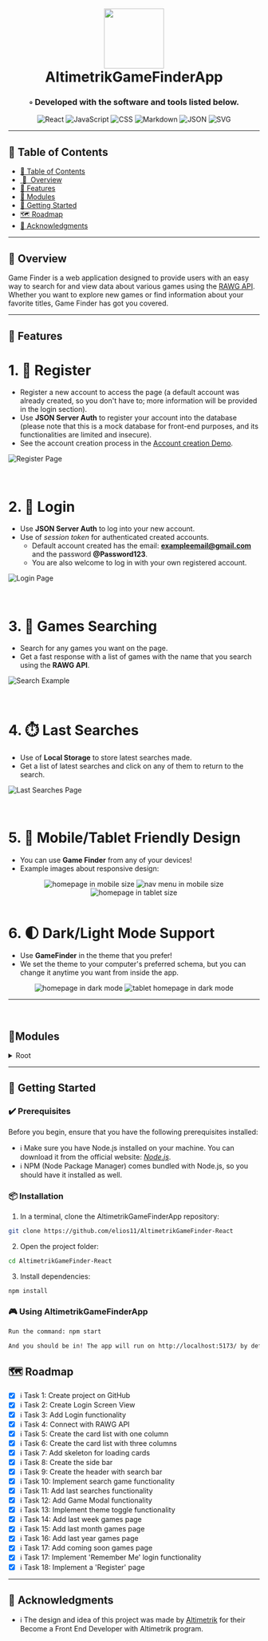 <div align="center">
<h1 align="center">
<img src="./src/assets/brand/single-logo-dark.svg" width="120" />
<br>AltimetrikGameFinderApp
</h1>
<h3>◦ Developed with the software and tools listed below.</h3>

<p align="center">
<img src="https://img.shields.io/badge/React-61DAFB.svg?style&logo=React&logoColor=white" alt="React" />
<img src="https://img.shields.io/badge/JavaScript-F7DF1E.svg?style&logo=JavaScript&logoColor=black" alt="JavaScript" />
<img src="https://img.shields.io/badge/CSS-1572B6.svg?style&logo=CSS3&logoColor=white" alt="CSS" />
<img src="https://img.shields.io/badge/Markdown-000000.svg?style&logo=Markdown&logoColor=white" alt="Markdown" />
<img src="https://img.shields.io/badge/JSON-000000.svg?style&logo=JSON&logoColor=white" alt="JSON" />
<img src="https://img.shields.io/badge/SVG-FFB13B.svg?style&logo=SVG&logoColor=black" alt="SVG" />
</p>
</div>

---

## 📒 Table of Contents

-   [📒 Table of Contents](#-table-of-contents)
-   [&nbsp;📍&nbsp; Overview](#-overview)
-   [🔧 Features](#-features)
-   [🧩 Modules](#modules)
-   [🚀 Getting Started](#-getting-started)
-   [🗺 Roadmap](#-roadmap)
-   [👏 Acknowledgments](#-acknowledgments)

---

## 📍 Overview

Game Finder is a web application designed to provide users with an easy way to search for and view data about various games using the <a href="https://rawg.io/apidocs">RAWG API</a>. Whether you want to explore new games or find information about your favorite titles, Game Finder has got you covered.

---

## 🔧 Features

### <h1>1. 📝 Register</h1>

-   Register a new account to access the page (a default account was already created, so you don't have to; more information will be provided in the login section).
-   Use **JSON Server Auth** to register your account into the database (please note that this is a mock database for front-end purposes, and its functionalities are limited and insecure).
-   See the account creation process in the [Account creation Demo](https://scribehow.com/shared/Create_your_GameFinder_account__boIPYb8xTb2z2FDXV3Ykxg).

![Register Page](./src/assets/doc-img/register.png)

<br>

### <h1>2. 🔑 Login</h1>

-   Use **JSON Server Auth** to log into your new account.
-   Use of _session token_ for authenticated created accounts.
    -   Default account created has the email: **exampleemail@gmail.com** and the password **@Password123**.
    -   You are also welcome to log in with your own registered account.

![Login Page](./src/assets/doc-img/login.png)

<br>

### <h1>3. 🔎 Games Searching</h1>

-   Search for any games you want on the page.
-   Get a fast response with a list of games with the name that you search using the **RAWG API**.

![Search Example](./src/assets/doc-img/search.png)

<br>

### <h1>4. ⏱️ Last Searches</h1>

-   Use of **Local Storage** to store latest searches made.
-   Get a list of latest searches and click on any of them to return to the search.

![Last Searches Page](./src/assets/doc-img/last_searches.png)

<br>

### <h1>5. 📱 Mobile/Tablet Friendly Design</h1>

-   You can use **Game Finder** from any of your devices!
-   Example images about responsive design:

<div align="center">
  <img src="./src/assets/doc-img/mobile_home.png" alt="homepage in mobile size">
  <img src="./src/assets/doc-img/mobile_menu.png" alt="nav menu in mobile size">
  <img src="./src/assets/doc-img/tablet_home.png" alt="homepage in tablet size">
</div>

<br>

### <h1>6. 🌓 Dark/Light Mode Support</h1>

-   Use **GameFinder** in the theme that you prefer!
-   We set the theme to your computer's preferred schema, but you can change it anytime you want from inside the app.

<div align="center">
  <img src="./src/assets/doc-img/home_dark.png" alt="homepage in dark mode">
  <img src="./src/assets/doc-img/tablet_dark.png" alt="tablet homepage in dark mode">
</div>

---

<br>

## 🧩Modules

<details closed><summary>Root</summary>

| File                                                                                                                                   | Summary                                        |
| -------------------------------------------------------------------------------------------------------------------------------------- | ---------------------------------------------- |
| [index.html](https://github.com/elios11/AltimetrikGameFinder-React/blob/main/index.html)                                               | Root of page HTML                              |
| [login.html](https://github.com/elios11/AltimetrikGameFinder-React/blob/main/src/components/LoginForm/LoginForm.jsx)                   | Login Component                                |
| [register.html](https://github.com/elios11/AltimetrikGameFinder-React/blob/main/src/components/RegisterForm/RegisterForm.jsx)          | Register Component                             |
| [main.jsx](https://github.com/elios11/AltimetrikGameFinder-React/blob/main/src/main.jsx)                                               | Root component of the page                     |
| [index.css](https://github.com/elios11/AltimetrikGameFinder-React/blob/main/src/index.css)                                             | Global Styles                                  |
| [formatDate.js](https://github.com/elios11/AltimetrikGameFinder-React/blob/main/src/utils/formatDate.js)                               | Date Formatting                                |
| [Layout.jsx](https://github.com/elios11/AltimetrikGameFinder-React/blob/main/src/components/Layout/Layout.jsx)                         | Home Page Layout component                     |
| [authFormValidations.js](https://github.com/elios11/AltimetrikGameFinder-React/blob/main/src/utils/authFormValidations.js)             | Login and Register pages validation            |
| [GamesContainer.jsx](https://github.com/elios11/AltimetrikGameFinder-React/blob/main/src/components/GamesContainer/GamesContainer.jsx) | Games display component                        |
| [GamesHub](https://github.com/elios11/AltimetrikGameFinder-React/blob/main/src/components/GamesHub)                                    | Game pages components                          |
| [redirectUnloggedUser.js](https://github.com/elios11/AltimetrikGameFinder-React/blob/main/src/hooks/UseIsLoggedIn.jsx)                 | Check if user is logged in                     |
| [loginHandlers.js](https://github.com/elios11/AltimetrikGameFinder-React/blob/main/src/utils/loginHandlers.js)                         | Handle register or login                       |
| [showCardData.js](https://github.com/elios11/AltimetrikGameFinder-React/blob/main/src/components/GameDataModal/GameDataModal.jsx)      | Game Card Data Display                         |
| [ThemeContext.jsx](https://github.com/elios11/AltimetrikGameFinder-React/blob/main/src/context/ThemeContext.jsx)                       | Dark/Light Mode toggle context                 |
| [colors.css](https://github.com/elios11/AltimetrikGameFinder-React/blob/main/src/utils/helper-styles/colors.css)                       | Design color variables and dark mode variables |
| [Header.jsx](https://github.com/elios11/AltimetrikGameFinder-React/blob/main/src/components/Header/Header.jsx)                         | Header navigation bar component                |
| [LastSearches.jsx](https://github.com/elios11/AltimetrikGameFinder-React/blob/main/src/components/LastSearches/LastSearches.jsx)       | Last Searches component                        |
| [Dialog.jsx](https://github.com/elios11/AltimetrikGameFinder-React/blob/main/src/components/Dialog/Dialog.jsx)                         | Dialog/Modal component                         |
| [Sidebar.jsx](https://github.com/elios11/AltimetrikGameFinder-React/blob/main/src/components/Sidebar/Sidebar.jsx)                      | Sidebar component                              |

</details>

---

## 🚀 Getting Started

### ✔️ Prerequisites

Before you begin, ensure that you have the following prerequisites installed:

-   ℹ️ Make sure you have Node.js installed on your machine. You can download it from the official website: <a href="https://nodejs.org/"><em>Node.js</em></a>.
-   ℹ️ NPM (Node Package Manager) comes bundled with Node.js, so you should have it installed as well.

### 📦 Installation

1. In a terminal, clone the AltimetrikGameFinderApp repository:

```sh
git clone https://github.com/elios11/AltimetrikGameFinder-React
```

2. Open the project folder:

```sh
cd AltimetrikGameFinder-React
```

3. Install dependencies:

```sh
npm install
```

### 🎮 Using AltimetrikGameFinderApp

```sh
Run the command: npm start

And you should be in! The app will run on http://localhost:5173/ by default.
```

## 🗺 Roadmap

-   [x] ℹ️ Task 1: Create project on GitHub
-   [x] ℹ️ Task 2: Create Login Screen View
-   [x] ℹ️ Task 3: Add Login functionality
-   [x] ℹ️ Task 4: Connect with RAWG API
-   [x] ℹ️ Task 5: Create the card list with one column
-   [x] ℹ️ Task 6: Create the card list with three columns
-   [x] ℹ️ Task 7: Add skeleton for loading cards
-   [x] ℹ️ Task 8: Create the side bar
-   [x] ℹ️ Task 9: Create the header with search bar
-   [x] ℹ️ Task 10: Implement search game functionality
-   [x] ℹ️ Task 11: Add last searches functionality
-   [x] ℹ️ Task 12: Add Game Modal functionality
-   [x] ℹ️ Task 13: Implement theme toggle functionality
-   [x] ℹ️ Task 14: Add last week games page
-   [x] ℹ️ Task 15: Add last month games page
-   [x] ℹ️ Task 16: Add last year games page
-   [x] ℹ️ Task 17: Add coming soon games page
-   [x] ℹ️ Task 17: Implement 'Remember Me' login functionality
-   [x] ℹ️ Task 18: Implement a 'Register' page

---

## 👏 Acknowledgments

-   ℹ️ The design and idea of this project was made by [Altimetrik](https://altimetrik.com/) for their Become a Front End Developer with Altimetrik program.
